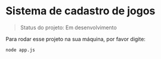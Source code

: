 # Sistema de cadastro de jogos
> Status do projeto: Em desenvolvimento

Para rodar esse projeto na sua máquina, por favor digite:

```
node app.js
```
